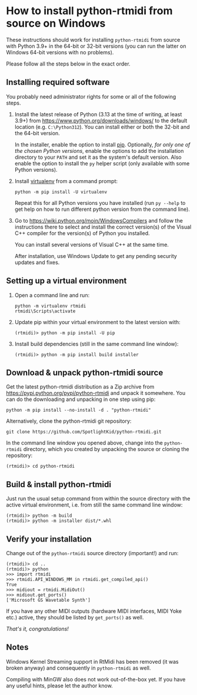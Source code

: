 # How to install python-rtmidi from source on Windows

These instructions should work for installing `python-rtmidi` from source with
Python 3.9+ in the 64-bit or 32-bit versions (you can run the latter on Windows
64-bit versions with no problems).

Please follow all the steps below in the exact order.

## Installing required software

You probably need administrator rights for some or all of the following steps.

1.  Install the latest release of Python (3.13 at the time of writing, at least
    3.9+) from <https://www.python.org/downloads/windows/> to the default
    location (e.g. `C:\Python312`). You can install either or both the 32-bit
    and the 64-bit version.

    In the installer, enable the option to install [pip]. Optionally, *for only
    one of the chosen Python versions*, enable the options to add the
    installation directory to your `PATH` and set it as the system's default
    version. Also enable the option to install the `py` helper script (only
    available with some Python versions).

2.  Install [virtualenv] from a command prompt:

    ```console
    python -m pip install -U virtualenv
    ```

    Repeat this for all Python versions you have installed (run `py --help` to
    get help on how to run different python version from the command line).

3.  Go to <https://wiki.python.org/moin/WindowsCompilers> and follow the
    instructions there to select and install the correct version(s) of
    the Visual C++ compiler for the version(s) of Python you installed.

    You can install several versions of Visual C++ at the same time.

    After installation, use Windows Update to get any pending security updates
    and fixes.


## Setting up a virtual environment

1.  Open a command line and run:

    ```console
    python -m virtualenv rtmidi
    rtmidi\Scripts\activate
    ```

2.  Update pip within your virtual environment to the latest version with:

    ```console
    (rtmidi)> python -m pip install -U pip
    ```

3.  Install build dependencies (still in the same command line window):

    ```console
    (rtmidi)> python -m pip install build installer
    ```

## Download & unpack python-rtmidi source

Get the latest python-rtmidi distribution as a Zip archive from
<https://pypi.python.org/pypi/python-rtmidi> and unpack it somewhere. You can
do the downloading and unpacking in one step using pip:

```console
python -m pip install --no-install -d . "python-rtmidi"
```

Alternatively, clone the python-rtmidi git repository:

```console
git clone https://github.com/SpotlightKid/python-rtmidi.git
```

In the command line window you opened above, change into the `python-rtmidi`
directory, which you created by unpacking the source or cloning the repository:


```console
(rtmidi)> cd python-rtmidi
```


## Build & install python-rtmidi

Just run the usual setup command from within the source directory with the
active virtual environment, i.e. from still the same command line window:

```console
(rtmidi)> python -m build
(rtmidi)> python -m installer dist/*.whl
```


## Verify your installation

Change out of the `python-rtmidi` source directory (important!) and run:

```console
(rtmidi)> cd ..
(rtmidi)> python
>>> import rtmidi
>>> rtmidi.API_WINDOWS_MM in rtmidi.get_compiled_api()
True
>>> midiout = rtmidi.MidiOut()
>>> midiout.get_ports()
['Microsoft GS Wavetable Synth']
```

If you have any other MIDI outputs (hardware MIDI interfaces, MIDI Yoke etc.)
active, they should be listed by `get_ports()` as well.

*That's it, congratulations!*


## Notes

Windows Kernel Streaming support in RtMidi has been removed (it was
broken anyway) and consequently in `python-rtmidi` as well.

Compiling with MinGW also does not work out-of-the-box yet. If you have
any useful hints, please let the author know.


[pip]: https://pypi.python.org/pypi/pip
[virtualenv]: https://pypi.python.org/pypi/virtualenv
